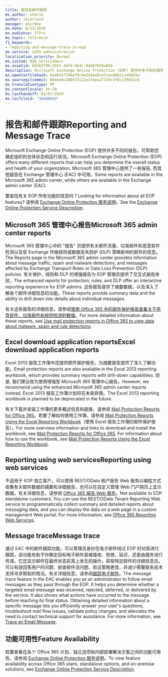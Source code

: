 ```yaml
---
title: 报告和邮件跟踪
ms.author: sharik
author: skjerland
manager: mnirkhe
ms.date: 6/13/2018
ms.audience: ITPro
ms.topic: reference
f1_keywords:
- reporting-and-message-trace-in-eop
ms.service: o365-administration
localization_priority: Normal
ms.custom: Adm_ServiceDesc
ms.assetid: b9263f99-5921-44fd-bb4c-0d487b59a656
description: Microsoft Exchange Online Protection (EOP) 提供许多不同的报告，可帮助您确定组织的总体状态和运行状况。 Microsoft 365 管理中心提供了一些报告, 而其他报告在 Exchange 管理中心 (EAC) 中可用。
ms.openlocfilehash: 9ad043776baf9c9a2e5ea8ca7cead0811ca66d3a
ms.sourcegitcommit: 68eee0c2885fd112e37eea27370c3f8c1f0831cb
ms.translationtype: MT
ms.contentlocale: zh-CN
ms.lasthandoff: 03/07/2019
ms.locfileid: "30466819"
---
```

# <a name="reporting-and-message-trace"></a><span data-ttu-id="4bd03-104">报告和邮件跟踪</span><span class="sxs-lookup"><span data-stu-id="4bd03-104">Reporting and Message Trace</span></span>

<span data-ttu-id="4bd03-105">Microsoft Exchange Online Protection (EOP) 提供许多不同的报告，可帮助您确定组织的总体状态和运行状况。</span><span class="sxs-lookup"><span data-stu-id="4bd03-105">Microsoft Exchange Online Protection (EOP) offers many different reports that can help you determine the overall status and health of your organization.</span></span> <span data-ttu-id="4bd03-106">Microsoft 365 管理中心提供了一些报告, 而其他报告在 Exchange 管理中心 (EAC) 中可用。</span><span class="sxs-lookup"><span data-stu-id="4bd03-106">Some reports are available in the Microsoft 365 admin center, while others are available in the Exchange admin center (EAC).</span></span>
  
<span data-ttu-id="4bd03-107">要查找有关 EOP 所有功能的信息吗？</span><span class="sxs-lookup"><span data-stu-id="4bd03-107">Looking for information about all EOP features?</span></span> <span data-ttu-id="4bd03-108">请参阅 [Exchange Online Protection 服务说明](exchange-online-protection-service-description.md)。</span><span class="sxs-lookup"><span data-stu-id="4bd03-108">See the [Exchange Online Protection Service Description](exchange-online-protection-service-description.md).</span></span>
  
## <a name="microsoft-365-admin-center-reports"></a><span data-ttu-id="4bd03-109">Microsoft 365 管理中心报告</span><span class="sxs-lookup"><span data-stu-id="4bd03-109">Microsoft 365 admin center reports</span></span>
<span data-ttu-id="4bd03-110"><a name="BKMK_office365admincenterreports"> </a></span><span class="sxs-lookup"><span data-stu-id="4bd03-110"></span></span>

<span data-ttu-id="4bd03-111">Microsoft 365 管理中心中的 "报告" 页提供有关邮件流量、垃圾邮件和恶意软件检测以及受 Exchange 传输规则或数据丢失防护 (DLP) 策略影响的邮件的信息。</span><span class="sxs-lookup"><span data-stu-id="4bd03-111">The Reports page in the Microsoft 365 admin center provides information about message traffic, spam and malware detections, and messages affected by Exchange Transport Rules or Data Loss Prevention (DLP) policies.</span></span> <span data-ttu-id="4bd03-112">有关保护、规则和 DLP 的增强报告为 EOP 管理员提供了交互式报告体验。</span><span class="sxs-lookup"><span data-stu-id="4bd03-112">The enhanced reports for protection, rules, and DLP offer an interactive reporting experience for EOP admins.</span></span> <span data-ttu-id="4bd03-113">这些报告提供了摘要数据，以及深入了解各个邮件详细信息的功能。</span><span class="sxs-lookup"><span data-stu-id="4bd03-113">These reports provide summary data and the ability to drill down into details about individual messages.</span></span>
  
<span data-ttu-id="4bd03-114">有关这些报告的详细信息，请参阅[使用 Office 365 中的邮件保护报告查看关于恶意软件、垃圾邮件和规则检测的数据](https://go.microsoft.com/fwlink/p/?LinkID=401102)。</span><span class="sxs-lookup"><span data-stu-id="4bd03-114">For more detailed information about these reports, see [Use mail protection reports in Office 365 to view data about malware, spam and rule detections](https://go.microsoft.com/fwlink/p/?LinkID=401102).</span></span>
  
## <a name="excel-download-application-reports"></a><span data-ttu-id="4bd03-115">Excel download application reports</span><span class="sxs-lookup"><span data-stu-id="4bd03-115">Excel download application reports</span></span>
<span data-ttu-id="4bd03-116"><a name="BKMK_exceldownloadapplicationreports"> </a></span><span class="sxs-lookup"><span data-stu-id="4bd03-116"></span></span>

<span data-ttu-id="4bd03-117">Excel 2013 报告工作簿中还提供邮件保护报告，为摘要报告提供了深入了解功能。</span><span class="sxs-lookup"><span data-stu-id="4bd03-117">Email protection reports are also available in the Excel 2013 reporting workbook, which provides summary reports with drill-down capabilities.</span></span> <span data-ttu-id="4bd03-118">但是, 我们建议改为使用增强型 Microsoft 365 管理中心报告。</span><span class="sxs-lookup"><span data-stu-id="4bd03-118">However, we recommend using the enhanced Microsoft 365 admin center reports instead.</span></span> <span data-ttu-id="4bd03-119">Excel 2013 报告工作簿计划将在未来弃用。</span><span class="sxs-lookup"><span data-stu-id="4bd03-119">The Excel 2013 reporting workbook is planned to be deprecated in the future.</span></span> 
  
<span data-ttu-id="4bd03-p106">有关下载并安装工作簿的更多概述信息和链接，请参阅 [Mail Protection Reports for Office 365](https://go.microsoft.com/fwlink/p/?LinkId=271776)。若要了解如何使用工作簿，请参阅 [Mail Protection Reports Using the Excel Reporting Workbook](https://go.microsoft.com/fwlink/p/?LinkId=285211)（使用 Excel 报告工作簿的邮件保护报告）。</span><span class="sxs-lookup"><span data-stu-id="4bd03-p106">For more overview information and links to download and install the workbook, see [Mail Protection Reports for Office 365](https://go.microsoft.com/fwlink/p/?LinkId=271776). For information about how to use the workbook, see [Mail Protection Reports Using the Excel Reporting Workbook](https://go.microsoft.com/fwlink/p/?LinkId=285211).</span></span>
  
## <a name="reporting-using-web-services"></a><span data-ttu-id="4bd03-122">Reporting using web services</span><span class="sxs-lookup"><span data-stu-id="4bd03-122">Reporting using web services</span></span>
<span data-ttu-id="4bd03-123"><a name="BKMK_reportingusingwebservices"> </a></span><span class="sxs-lookup"><span data-stu-id="4bd03-123"></span></span>

<span data-ttu-id="4bd03-p107">不适用于 EOP 独立客户。可以使用 REST/OData 租户报告 Web 服务以编程方式收集有关邮件数据的摘要和详细报告，也可以在自定义管理 Web 门户网页上显示数据。有关详细信息，请参阅 [Office 365 报告 Web 服务](https://go.microsoft.com/fwlink/?LinkId=279926)。</span><span class="sxs-lookup"><span data-stu-id="4bd03-p107">Not available to EOP standalone customers. You can use the REST/OData Tenant Reporting Web service to programmatically collect summary and detailed reports about messaging data, and you can display the data on a web page in a custom management Web portal. For more information, see [Office 365 Reporting Web Services](https://go.microsoft.com/fwlink/?LinkId=279926).</span></span>
  
## <a name="message-trace"></a><span data-ttu-id="4bd03-127">Message trace</span><span class="sxs-lookup"><span data-stu-id="4bd03-127">Message trace</span></span>
<span data-ttu-id="4bd03-128"><a name="BKMK_messagetrace"> </a></span><span class="sxs-lookup"><span data-stu-id="4bd03-128"></span></span>

<span data-ttu-id="4bd03-p108">通过 EAC 中的邮件跟踪功能，可以管理员身份在电子邮件经过 EOP 时对其进行跟踪。该功能有助于你确定目标电子邮件是被接收、拒绝、延迟，还是由服务进行传递。它还显示邮件在最终状态前其上发生的操作。获取特定邮件的详细信息后，可以有效回答用户的问题、排查邮件流问题、验证策略更改，并减少需要联系技术支持寻求帮助的情况。有关详细信息，请参阅[跟踪电子邮件](https://go.microsoft.com/fwlink/p/?LinkID=282262)。</span><span class="sxs-lookup"><span data-stu-id="4bd03-p108">The message trace feature in the EAC enables you as an administrator to follow email messages as they pass through the EOP. It helps you determine whether a targeted email message was received, rejected, deferred, or delivered by the service. It also shows what actions have occurred to the message before reaching its final status. Obtaining detailed information about a specific message lets you efficiently answer your user's questions, troubleshoot mail flow issues, validate policy changes, and alleviates the need to contact technical support for assistance. For more information, see [Trace an Email Message](https://go.microsoft.com/fwlink/p/?LinkID=282262).</span></span>
  
## <a name="feature-availability"></a><span data-ttu-id="4bd03-134">功能可用性</span><span class="sxs-lookup"><span data-stu-id="4bd03-134">Feature Availability</span></span>
<span data-ttu-id="4bd03-135"><a name="BKMK_messagetrace"> </a></span><span class="sxs-lookup"><span data-stu-id="4bd03-135"></span></span>

<span data-ttu-id="4bd03-136">若要查看在各个 Office 365 计划、独立选项和内部部署解决方案之间的功能可用性，请参阅 [Exchange Online Protection 服务说明](exchange-online-protection-service-description.md)。</span><span class="sxs-lookup"><span data-stu-id="4bd03-136">To view feature availability across Office 365 plans, standalone options, and on-premise solutions, see [Exchange Online Protection Service Description](exchange-online-protection-service-description.md).</span></span>
  

